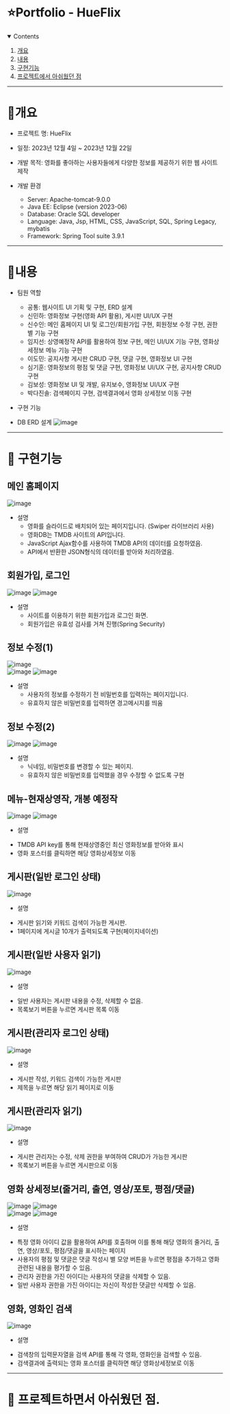 ﻿# ⭐️Portfolio - HueFlix

 <!-- contents -->
<details open="open">
  <summary>Contents</summary>
  <ol>
    <li>
      <a href="#개요">개요</a>
    </li>
    <li>
      <a href="#내용">내용</a>
    </li>
    <li><a href="#구현기능">구현기능</a>
    </li>
   <li>
    <a href="#프로젝트하면서 아쉬웠던점">프로젝트에서 아쉬웠던 점</a>
   </li>
  </ol>
</details>

-----------
# 📝개요
* 프로젝트 명: HueFlix

* 일정: 2023년 12월 4일 ~ 2023년 12월 22일

* 개발 목적: 영화를 좋아하는 사용자들에게 다양한 정보를 제공하기 위한 웹 사이트 제작 

* 개발 환경
  - Server: Apache-tomcat-9.0.0
  - Java EE: Eclipse (version 2023-06)
  - Database: Oracle SQL developer
  - Language: Java, Jsp, HTML, CSS, JavaScript, SQL, Spring Legacy, mybatis
  - Framework: Spring Tool suite 3.9.1
----------
  # 📝내용
  
* 팀원 역할
  - 공통:  웹사이트 UI 기획 및 구현, ERD 설계
  - 신민하: 영화정보 구현(영화 API 활용), 게시판 UI/UX 구현
  - 신수인: 메인 홈페이지 UI 및 로그인/회원가입 구현, 회원정보 수정 구현, 권한별 기능 구현
  - 임지선: 상영예정작 API를 활용하여 정보 구현, 메인 UI/UX 기능 구현, 영화상세정보 메뉴 기능 구현
  - 이도민: 공지사항 게시판 CRUD 구현, 댓글 구현, 영화정보 UI 구현
  - 심기훈: 영화정보의 평점 및 댓글 구현, 영화정보 UI/UX 구현, 공지사항 CRUD 구현
  - 김보성: 영화정보 UI 및 개발, 유지보수, 영화정보 UI/UX 구현
  - 박다진솔: 검색페이지 구현, 검색결과에서 영화 상세정보 이동 구현

* 구현 기능

 * DB ERD 설계
![image](https://github.com/brandmin/HueFlix/assets/82518048/450f63a7-0d91-4fca-893f-fadbea434093)

--------------------
# 📝 구현기능

## 메인 홈페이지
![image](https://github.com/brandmin/HueFlix/assets/82518048/12658844-1db0-4364-9440-291bcccb4bc3)

* 설명
  - 영화를 슬라이드로 배치되어 있는 페이지입니다. (Swiper 라이브러리 사용)
  - 영화DB는 TMDB 사이트의 API입니다.
  - JavaScript Ajax함수를 사용하여 TMDB API의 데이터를 요청하였음.
  - API에서 반환한 JSON형식의 데이터를 받아와 처리하였음.

## 회원가입, 로그인
![image](https://github.com/brandmin/HueFlix/assets/82518048/3a78ea54-29f1-435f-b242-81416b8d6842)
![image](https://github.com/brandmin/HueFlix/assets/82518048/c5c9a1cb-9e0f-4e53-9d12-e7774dd59032)

* 설명
  - 사이트를 이용하기 위한 회원가입과 로그인 화면.
  - 회원가입은 유효성 검사를 거쳐 진행(Spring Security)


## 정보 수정(1)
![image](https://github.com/brandmin/HueFlix/assets/82518048/9551dbb9-4bb6-4f46-a8b8-1bfe33af3047)
<br>
![image](https://github.com/brandmin/HueFlix/assets/82518048/a370adc1-0a87-4fbe-b66d-16411a532824)
![image](https://github.com/brandmin/HueFlix/assets/82518048/5c59cdc7-03e2-42f5-b999-457256042638)

* 설명
  - 사용자의 정보를 수정하기 전 비밀번호를 입력하는 페이지입니다.
  - 유효하지 않은 비밀번호를 입력하면 경고메시지를 띄움

## 정보 수정(2)
![image](https://github.com/brandmin/HueFlix/assets/82518048/b2382736-097e-479e-891e-2c13ba186f2c)
![image](https://github.com/brandmin/HueFlix/assets/82518048/74705d9c-86ff-4302-a19e-284e21c83d70)

* 설명
  - 닉네임, 비밀번호를 변경할 수 있는 페이지.
  - 유효하지 않은 비밀번호를 입력했을 경우 수정할 수 없도록 구현


## 메뉴-현재상영작, 개봉 예정작
![image](https://github.com/brandmin/HueFlix/assets/82518048/b47f90fd-28e6-4d69-a307-3f10fc303f2a)
![image](https://github.com/brandmin/HueFlix/assets/82518048/7db9fd51-8b9f-4971-9617-fadd353048b6)

* 설명
 - TMDB API key를 통해 현재상영중인 최신 영화정보를 받아와 표시
 - 영화 포스터를 클릭하면 해당 영화상세정보 이동

## 게시판(일반 로그인 상태)
![image](https://github.com/brandmin/HueFlix/assets/82518048/365fb255-04b5-49cd-afd2-3e5434822931)

* 설명
 - 게시판 읽기와 키워드 검색이 가능한 게시판.
 - 1페이지에 게시글 10개가 출력되도록 구현(페이지네이션)

## 게시판(일반 사용자 읽기)
![image](https://github.com/brandmin/HueFlix/assets/82518048/1aa6270a-2681-43b7-a67b-ab71c1885641)

* 설명
 - 일반 사용자는 게시판 내용을 수정, 삭제할 수 없음.
 - 목록보기 버튼을 누르면 게시판 목록 이동

## 게시판(관리자 로그인 상태)
![image](https://github.com/brandmin/HueFlix/assets/82518048/2292f5f7-f3de-4b9a-a0a8-0497bcf1fcfb)

* 설명
 - 게시판 작성, 키워드 검색이 가능한 게시판
 - 제목을 누르면 해당 읽기 페이지로 이동

## 게시판(관리자 읽기)
![image](https://github.com/brandmin/HueFlix/assets/82518048/f5f7aae1-f248-4d24-ad92-4b71c258714f)

* 설명
 - 게시판 관리자는 수정, 삭제 권한을 부여하여 CRUD가 가능한 게시판
 - 목록보기 버튼을 누르면 게시판으로 이동

## 영화 상세정보(줄거리, 출연, 영상/포토, 평점/댓글)
![image](https://github.com/brandmin/HueFlix/assets/82518048/722f4f88-b261-4cff-9bb2-20c9963d3d73)
![image](https://github.com/brandmin/HueFlix/assets/82518048/ca984571-feb6-41c5-b9b0-b15697f934ec)
<br>
![image](https://github.com/brandmin/HueFlix/assets/82518048/b5d86ea4-260c-4011-b337-fe592b846a99)
![image](https://github.com/brandmin/HueFlix/assets/82518048/006146c9-046d-4696-8f43-fe165552f62f)

* 설명
 - 특정 영화 아이디 값을 활용하여 API를 호출하며 이를 통해 해당 영화의 줄거리, 출연, 영상/포토, 평점/댓글을 표시하는 페이지
 - 사용자의 평점 및 댓글은 댓글 작성시 별 모양 버튼을 누르면 평점을 추가하고 영화 관련된 내용을 평가할 수 있음.
 - 관리자 권한을 가진 아이디는 사용자의 댓글을 삭제할 수 있음.
 - 일반 사용자 권한을 가진 아이디는 자신이 작성한 댓글만 삭제할 수 있음.

## 영화, 영화인 검색
![image](https://github.com/brandmin/HueFlix/assets/82518048/6a57b1d8-1c1c-4bcd-b4b4-be4312acba24)

* 설명
 - 검색창의 입력문자열을 검색 API를 통해 각 영화, 영화인을 검색할 수 있음.
 - 검색결과에 출력되는 영화 포스터를 클릭하면 해당 영화상세정보로 이동

---------
# 📝 프로젝트하면서 아쉬웠던 점. 













